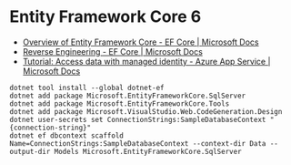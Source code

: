 ﻿# Entity Framework Core 6
- [Overview of Entity Framework Core - EF Core | Microsoft Docs](https://docs.microsoft.com/en-us/ef/core/)
- [Reverse Engineering - EF Core | Microsoft Docs](https://docs.microsoft.com/en-us/ef/core/managing-schemas/scaffolding?tabs=dotnet-core-cli)
- [Tutorial: Access data with managed identity - Azure App Service | Microsoft Docs](https://docs.microsoft.com/en-us/azure/app-service/tutorial-connect-msi-sql-database?tabs=windowsclient%2Cefcore%2Cdotnetcore)

```
dotnet tool install --global dotnet-ef
dotnet add package Microsoft.EntityFrameworkCore.SqlServer
dotnet add package Microsoft.EntityFrameworkCore.Tools
dotnet add package Microsoft.VisualStudio.Web.CodeGeneration.Design
dotnet user-secrets set ConnectionStrings:SampleDatabaseContext "{connection-string}"
dotnet ef dbcontext scaffold Name=ConnectionStrings:SampleDatabaseContext --context-dir Data --output-dir Models Microsoft.EntityFrameworkCore.SqlServer
```
